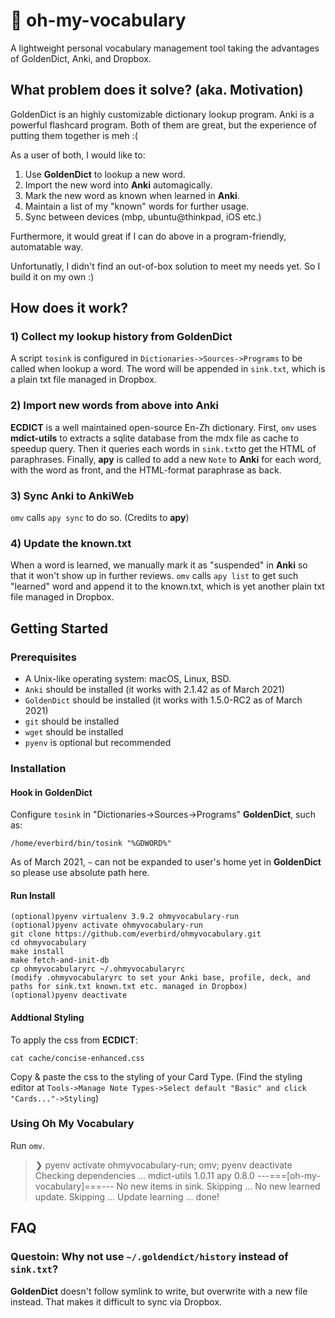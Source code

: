 # &#128214; oh-my-vocabulary

A lightweight personal vocabulary management tool taking the advantages of GoldenDict, Anki, and Dropbox.

## What problem does it solve? (aka. Motivation)

GoldenDict is an highly customizable dictionary lookup program. Anki is a powerful flashcard program. Both of them are great, but the experience of putting them together is meh :(

As a user of both, I would like to: 

1. Use **GoldenDict** to lookup a new word.
2. Import the new word into **Anki** automagically.
3. Mark the new word as known when learned in **Anki**.
4. Maintain a list of my "known" words for further usage.
5. Sync between devices (mbp, ubuntu@thinkpad, iOS etc.)

Furthermore, it would great if I can do above in a program-friendly, automatable way.

Unfortunatly, I didn't find an out-of-box solution to meet my needs yet. So I build it on my own :)


## How does it work?

### 1) Collect my lookup history from **GoldenDict**

A script `tosink` is configured in `Dictionaries->Sources->Programs` to be called when lookup a word. The word will be appended in `sink.txt`, which is a plain txt file managed in Dropbox.

### 2) Import new words from above into **Anki**

**ECDICT** is a well maintained open-source En-Zh dictionary. First, `omv` uses **mdict-utils** to extracts a sqlite database from the mdx file as cache to speedup query. Then it queries each words in `sink.txt`to get the HTML of paraphrases. Finally, **apy** is called to add a new `Note` to **Anki** for each word, with the word as front, and the HTML-format paraphrase as back.

### 3) Sync **Anki** to AnkiWeb
`omv` calls `apy sync` to do so. (Credits to **apy**)

### 4) Update the known.txt
When a word is learned, we manually mark it as "suspended" in **Anki** so that it won't show up in further reviews. `omv` calls `apy list` to get such "learned" word and append it to the known.txt, which is yet another plain txt file managed in Dropbox.

## Getting Started 

### Prerequisites
- A Unix-like operating system: macOS, Linux, BSD.
- `Anki` should be installed (it works with 2.1.42 as of March 2021)
- `GoldenDict` should be installed (it works with 1.5.0-RC2 as of March 2021)
- `git` should be installed
- `wget` should be installed
- `pyenv` is optional but recommended

### Installation

#### Hook in GoldenDict
Configure `tosink` in "Dictionaries->Sources->Programs" **GoldenDict**, such as:
```shell
/home/everbird/bin/tosink "%GDWORD%"
```
As of March 2021, `~` can not be expanded to user's home yet in **GoldenDict** so please use absolute path here.


#### Run Install

```shell
(optional)pyenv virtualenv 3.9.2 ohmyvocabulary-run
(optional)pyenv activate ohmyvocabulary-run
git clone https://github.com/everbird/ohmyvocabulary.git
cd ohmyvocabulary
make install
make fetch-and-init-db
cp ohmyvocabularyrc ~/.ohmyvocabularyrc
(modify .ohmyvocabularyrc to set your Anki base, profile, deck, and paths for sink.txt known.txt etc. managed in Dropbox)
(optional)pyenv deactivate 
```

#### Addtional Styling
To apply the css from **ECDICT**:

```shell
cat cache/concise-enhanced.css
```
Copy & paste the css to the styling of your Card Type.
(Find the styling editor at `Tools->Manage Note Types->Select default "Basic" and click "Cards..."->Styling`)

### Using Oh My Vocabulary

Run `omv`.

> ❯ pyenv activate ohmyvocabulary-run; omv; pyenv deactivate
> Checking dependencies ...
> mdict-utils       1.0.11
> apy               0.8.0
> ---===[oh-my-vocabulary]===---
> No new items in sink. Skipping ...
> No new learned update. Skipping ...
> Update learning ...
> done!


## FAQ

### Questoin: Why not use `~/.goldendict/history` instead of `sink.txt`?

**GoldenDict** doesn't follow symlink to write, but overwrite with a new file instead. That makes it difficult to sync via Dropbox.
